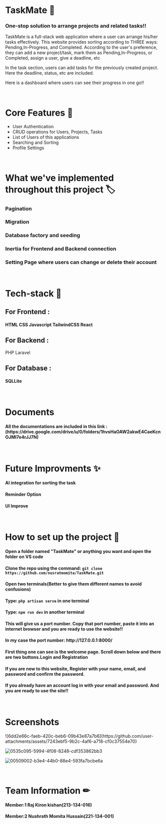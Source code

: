 <h1>TaskMate 📝</h1>
<h3> One-stop solution to arrange projects and related tasks!!</h3>
<p>TaskMate is a full-stack web application where a user can arrange his/her tasks effectively. This website provides sorting according to THREE ways: Pending,In-Progress, and Completed.
According to the user's preference, they can add a new project/task, mark them as Pending,In-Progress, or Completed, assign a user, give a deadline, etc</p>
<p>In the task section, users can add tasks for the previously created project. Here the deadline, status, etc are included.</p>
<p>Here is a dashboard where users can see their progress in one go!!</p>

</br>

<h1>Core Features 🎇</h1>
<ul>
    <li>User Authentication</li>
    <li>CRUD operations for Users, Projects, Tasks</li>
    <li>List of Users of this applications</li>
    <li>Searching and Sorting</li>
    <li>Profile Settings</li>
</ul>

</br> 

<h1>What we've implemented throughout this project 🏷</h1>
<h3>Pagination</h3>
<h3>Migration</h3>
<h3>Database factory and seeding</h3>
<h3>Inertia for Frontend and Backend connection</h3>
<h3>Setting Page where users can change or delete their account</h3>

</br>

<h1>Tech-stack 👾</h1>
<h2>For Frontend : </h2>
<h4>HTML CSS Javascript TailwindCSS React</h4>
<h2>For Backend : </h2>
<h43>PHP Laravel</h4>
<h2>For Database : </h2>
<h4>SQLLite</h4>

</br>

<h1>Documents</h1>
<h4>All the documentations are included in this link : (https://drive.google.com/drive/u/0/folders/1hvsHaOAW2akwE4CaeKcnOJMl7e4rJJ7N)</h4>

</br>

<h1>Future Improvments ✨</h1>
<h4>AI integration for sorting the task</h4>
<h4>Reminder Option</h4>
<h4>UI Improve</h4>

</br>

<h1>How to set up the project 🔗</h1>
<h4>Open a folder named "TaskMate" or anything you want and open the folder on VS code</h4>
<h4>Clone the repo using the command: <code>git clone https://github.com/nusratmomita/TaskMate.git</code></h4>
<h4>Open two terminals(Better to give them different names to avoid confusions)</h4>
<h4>Type: <code>php artisan serve</code> in one terminal</h4>
<h4>Type: <code>npm run dev</code> in another terminal</h4>
<h4>This will give us a port number. Copy that port number, paste it into an internet browser and you are ready to use the website!!</h4>
<h4>In my case the port number: http://127.0.0.1:8000/ </h4>
<h4>First thing one can see is the welcome page. Scroll down below and there are two buttons.Login and Registration</h4>
<h4>If you are new to this website, Register with your name, email, and password and confirm the password.</h4>
<h4>If you already have an account log in with your email and password. And you are ready to use the site!!</h4>

</br>

<h1>Screenshots</h1>
![6dd2e66c-faeb-420c-beb6-09b43e87a7b6](https://github.com/user-attachments/assets/7243ebf5-9b2c-4af6-a718-cf0c37554e70)

![0535c095-5994-4f08-8248-cdf353862bb3](https://github.com/user-attachments/assets/fea7d891-dad2-4ac6-866f-1eb38fbbd2fa)

![00509002-b3e4-44b0-88e4-593fa7bcbe6a](https://github.com/user-attachments/assets/0aec7660-4677-4b49-9ac2-a3a0344980a2)

</br> 

<h1>Team Information ✏</h1>
<h4>Member:1 Raj Kiron kishan(213-134-016)</h4>
<h4>Member:2 Nushrath Momita Hussain(221-134-001)</h4>
